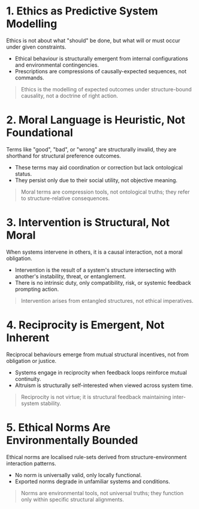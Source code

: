 # 1. Ethics as Predictive System Modelling
Ethics is not about what "should" be done, but what will or must occur under given constraints.
- Ethical behaviour is structurally emergent from internal configurations and environmental contingencies.
- Prescriptions are compressions of causally-expected sequences, not commands.
> Ethics is the modelling of expected outcomes under structure-bound causality, not a doctrine of right action.
# 2. Moral Language is Heuristic, Not Foundational
Terms like "good", "bad", or "wrong" are structurally invalid, they are shorthand for structural preference outcomes.
- These terms may aid coordination or correction but lack ontological status.
- They persist only due to their social utility, not objective meaning.
> Moral terms are compression tools, not ontological truths; they refer to structure-relative consequences.
# 3. Intervention is Structural, Not Moral
When systems intervene in others, it is a causal interaction, not a moral obligation.
- Intervention is the result of a system's structure intersecting with another's instability, threat, or entanglement.
- There is no intrinsic duty, only compatibility, risk, or systemic feedback prompting action.
> Intervention arises from entangled structures, not ethical imperatives.
# 4. Reciprocity is Emergent, Not Inherent
Reciprocal behaviours emerge from mutual structural incentives, not from obligation or justice.
- Systems engage in reciprocity when feedback loops reinforce mutual continuity.
- Altruism is structurally self-interested when viewed across system time.
> Reciprocity is not virtue; it is structural feedback maintaining inter-system stability.
# 5. Ethical Norms Are Environmentally Bounded
Ethical norms are localised rule-sets derived from structure-environment interaction patterns.
- No norm is universally valid, only locally functional.
- Exported norms degrade in unfamiliar systems and conditions.
> Norms are environmental tools, not universal truths; they function only within specific structural alignments.
